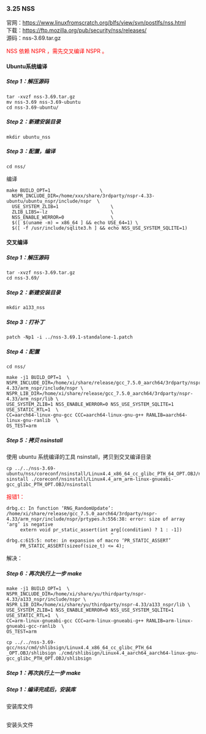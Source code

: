 ### 3.25 NSS

官网：https://www.linuxfromscratch.org/blfs/view/svn/postlfs/nss.html   <br>
下载：https://ftp.mozilla.org/pub/security/nss/releases/   <br>
源码：nss-3.69.tar.gz   <br>

<font color='red'>NSS 依赖 NSPR ，需先交叉编译 NSPR 。 </font>

#### Ubuntu系统编译

##### Step 1：解压源码

```
tar -xvzf nss-3.69.tar.gz
mv nss-3.69 nss-3.69-ubuntu
cd nss-3.69-ubuntu/
```

##### Step 2：新建安装目录

```
mkdir ubuntu_nss
```

##### Step 3：配置，编译

```
cd nss/
```

编译

```
make BUILD_OPT=1                  \
  NSPR_INCLUDE_DIR=/home/xxx/share/3rdparty/nspr-4.33-ubuntu/ubuntu_nspr/include/nspr  \
  USE_SYSTEM_ZLIB=1                   \
  ZLIB_LIBS=-lz                       \
  NSS_ENABLE_WERROR=0                 \
  $([ $(uname -m) = x86_64 ] && echo USE_64=1) \
  $([ -f /usr/include/sqlite3.h ] && echo NSS_USE_SYSTEM_SQLITE=1)
```

#### 交叉编译

##### Step 1：解压源码

```
tar -xvzf nss-3.69.tar.gz
cd nss-3.69/
```

##### Step 2：新建安装目录

```
mkdir a133_nss
```

##### Step 3：打补丁

```
patch -Np1 -i ../nss-3.69.1-standalone-1.patch
```

##### Step 4：配置

```
cd nss/
```

```
make -j1 BUILD_OPT=1  \
NSPR_INCLUDE_DIR=/home/xi/share/release/gcc_7.5.0_aarch64/3rdparty/nspr-4.33/arm_nspr/include/nspr \
NSPR_LIB_DIR=/home/xi/share/release/gcc_7.5.0_aarch64/3rdparty/nspr-4.33/arm_nspr/lib \
USE_SYSTEM_ZLIB=1 NSS_ENABLE_WERROR=0 NSS_USE_SYSTEM_SQLITE=1 USE_STATIC_RTL=1  \
CC=aarch64-linux-gnu-gcc CCC=aarch64-linux-gnu-g++ RANLIB=aarch64-linux-gnu-ranlib  \
OS_TEST=arm
```

##### Step 5：拷贝 nsinstall

使用 ubuntu 系统编译的工具 nsinstall，拷贝到交叉编译目录

```
cp ../../nss-3.69-ubuntu/nss/coreconf/nsinstall/Linux4.4_x86_64_cc_glibc_PTH_64_OPT.OBJ/n
sinstall ./coreconf/nsinstall/Linux4.4_arm_arm-linux-gnueabi-gcc_glibc_PTH_OPT.OBJ/nsinstall
```

<font color='red'>报错1：</font>

```
drbg.c: In function ‘RNG_RandomUpdate’:
/home/xi/share/release/gcc_7.5.0_aarch64/3rdparty/nspr-4.33/arm_nspr/include/nspr/prtypes.h:556:38: error: size of array ‘arg’ is negative
     extern void pr_static_assert(int arg[(condition) ? 1 : -1])
                                      ^
drbg.c:615:5: note: in expansion of macro ‘PR_STATIC_ASSERT’
     PR_STATIC_ASSERT(sizeof(size_t) <= 4);
```

解决：


##### Step 6：再次执行上一步 make

```
make -j1 BUILD_OPT=1  \
NSPR_INCLUDE_DIR=/home/xi/share/yu/thirdparty/nspr-4.33/a133_nspr/include/nspr \
NSPR_LIB_DIR=/home/xi/share/yu/thirdparty/nspr-4.33/a133_nspr/lib \
USE_SYSTEM_ZLIB=1 NSS_ENABLE_WERROR=0 NSS_USE_SYSTEM_SQLITE=1 USE_STATIC_RTL=1  \
CC=arm-linux-gnueabi-gcc CCC=arm-linux-gnueabi-g++ RANLIB=arm-linux-gnueabi-gcc-ranlib  \
OS_TEST=arm
```

```
cp ../../nss-3.69-gcc/nss/cmd/shlibsign/Linux4.4_x86_64_cc_glibc_PTH_64
_OPT.OBJ/shlibsign ./cmd/shlibsign/Linux4.4_aarch64_aarch64-linux-gnu-gcc_glibc_PTH_OPT.OBJ/shlibsign
```

##### Step 1：再次执行上一步 make


##### Step 1：编译完成后，安装库

安装库文件

```

```

安装头文件

```

```

